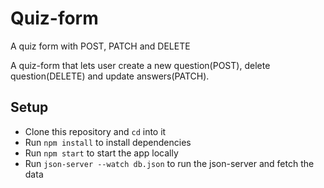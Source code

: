# Quiz-form
A quiz form with POST, PATCH and DELETE

A quiz-form that lets user create a new question(POST), delete question(DELETE) and update answers(PATCH).


## Setup

- Clone this repository and `cd` into it
- Run `npm install` to install dependencies
- Run `npm start` to start the app locally
- Run `json-server --watch db.json` to run the json-server and fetch the data

